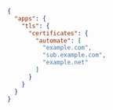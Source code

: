 <script>
ready(() => {
	window.$_('.ex-json-automate-certs pre.chroma').classList.add('light');
});
</script>

<div class="ex-json-automate-certs">

```json
{
  "apps": {
    "tls": {
      "certificates": {
        "automate": [
          "example.com",
          "sub.example.com",
          "example.net"
        ]
      }
    }
  }
}
```

</div>
